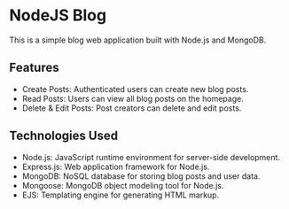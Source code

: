 # NodeJS Blog
This is a simple blog web application built with Node.js and MongoDB.

## Features
- Create Posts: Authenticated users can create new blog posts.
- Read Posts: Users can view all blog posts on the homepage.
- Delete & Edit Posts: Post creators can delete and edit posts.

## Technologies Used
- Node.js: JavaScript runtime environment for server-side development.
- Express.js: Web application framework for Node.js.
- MongoDB: NoSQL database for storing blog posts and user data.
- Mongoose: MongoDB object modeling tool for Node.js.
- EJS: Templating engine for generating HTML markup.

